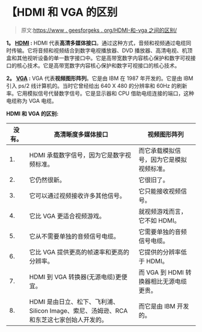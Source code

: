 # 【HDMI 和 VGA 的区别

> 原文:[https://www . geesforgeks . org/HDMI-和-vga 之间的区别/](https://www.geeksforgeeks.org/difference-between-hdmi-and-vga/)

**1。 [HDMI](https://www.geeksforgeeks.org/high-definition-multimedia-interface-hdmi/) :**
HDMI 代表**高清多媒体接口**。通过这种方式，音频和视频通过电缆同时传输。它将音频和视频结合到数字电视播放器、DVD 播放器、高清电视、机顶盒和其他视听设备的单一数字接口中。它是高带宽数字内容核心保护和数字可视接口的核心技术。它是高带宽数字内容核心保护和数字可视接口的核心技术。

**2。 [VGA](https://www.geeksforgeeks.org/vga-full-form/) :**
VGA 代表**视频图形阵列**。它是由 IBM 在 1987 年开发的。它是由 IBM 引入 ps/2 线计算机的。当时它曾经给出 640 X 480 的分辨率和 60Hz 的刷新率。它用模拟信号代替数字信号。它是显示器和 CPU 借助电缆连接的端口，这种电缆称为 VGA 电缆。

**HDMI 和 VGA 的区别:**

<center>

| 没有。 | 高清晰度多媒体接口 | 视频图形阵列 |
| --- | --- | --- |
| 1. | HDMI 承载数字信号，因为它是数字视频标准。 | 而它承载模拟信号，因为它是模拟视频标准。 |
| 2. | 它仍然很新。 | 它很旧了。 |
| 3. | 它可以通过视频接收许多其他信号。 | 它只能接收视频信号。 |
| 4. | 它比 VGA 更适合视频游戏。 | 就视频游戏而言，它不如 HDMI。 |
| 5. | 它从不需要单独的音频信号电缆。 | 它需要单独的音频信号电缆。 |
| 6. | 它比 VGA 提供更高的帧速率和更高的分辨率。 | 它提供的分辨率低于 HDMI。 |
| 7. | HDMI 到 VGA 转换器(无源电缆)更便宜。 | 而 VGA 到 HDMI 转换器相比无源电缆更贵。 |
| 8. | HDMI 是由日立、松下、飞利浦、Silicon Image、索尼、汤姆逊、RCA 和东芝这七家创始人开发的。 | 而它是由 IBM 开发的。 |

</center>